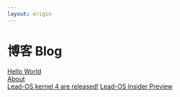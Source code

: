 ```yaml
---
layout: origin
---
```

# 博客 Blog

[Hello World](helloworld)<br>
[About](about)<br>
[Lead-OS kernel 4 are released!](kernl4)
[Lead-OS Insider Preview](insider)

